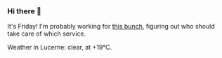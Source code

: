 ### Hi there :wave:

It's Friday! I'm probably working for [this bunch](https://github.com/kohofinancial), figuring out who should take care of which service.

Weather in Lucerne: clear, at +19°C.
